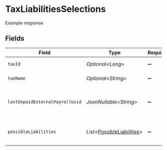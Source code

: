 # TaxLiabilitiesSelections

Example response


## Fields

| Field                                                                        | Type                                                                         | Required                                                                     | Description                                                                  |
| ---------------------------------------------------------------------------- | ---------------------------------------------------------------------------- | ---------------------------------------------------------------------------- | ---------------------------------------------------------------------------- |
| `taxId`                                                                      | *Optional\<Long>*                                                            | :heavy_minus_sign:                                                           | The ID of the tax.                                                           |
| `taxName`                                                                    | *Optional\<String>*                                                          | :heavy_minus_sign:                                                           | The name of the tax.                                                         |
| `lastUnpaidExternalPayrollUuid`                                              | *JsonNullable\<String>*                                                      | :heavy_minus_sign:                                                           | The UUID of last unpaid external payroll.                                    |
| `possibleLiabilities`                                                        | List\<[PossibleLiabilities](../../models/components/PossibleLiabilities.md)> | :heavy_minus_sign:                                                           | Possible tax liabilities selections.                                         |